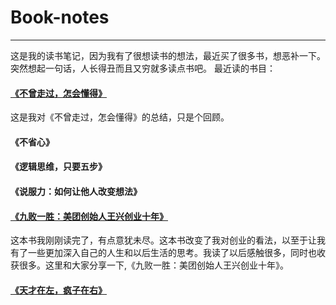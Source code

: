 # Book-notes

---
这是我的读书笔记，因为我有了很想读书的想法，最近买了很多书，想恶补一下。突然想起一句话，人长得丑而且又穷就多读点书吧。
最近读的书目：
#### [《不曾走过，怎会懂得》](https://github.com/guohongjun/Book-notes/blob/master/notes/%E4%B8%8D%E6%9B%BE%E8%B5%B0%E8%BF%87%20%E6%80%8E%E4%BC%9A%E6%87%82%E5%BE%97.md)
这是我对《不曾走过，怎会懂得》的总结，只是个回顾。
#### 《不省心》

#### 《逻辑思维，只要五步》

#### 《说服力：如何让他人改变想法》

#### [《九败一胜：美团创始人王兴创业十年》](https://github.com/guohongjun/Book-notes/blob/master/notes/%E4%B9%9D%E8%B4%A5%E4%B8%80%E8%83%9C.markdown)
这本书我刚刚读完了，有点意犹未尽。这本书改变了我对创业的看法，以至于让我有了一些更加深入自己的人生和以后生活的思考。我读了以后感触很多，同时也收获很多。这里和大家分享一下,《九败一胜：美团创始人王兴创业十年》。
#### [《天才在左，疯子在右》](https://github.com/guohongjun/Book-notes/blob/master/notes/%E5%A4%A9%E6%89%8D%E5%9C%A8%E5%B7%A6%EF%BC%8C%E7%96%AF%E5%AD%90%E5%9C%A8%E5%8F%B3.md)




